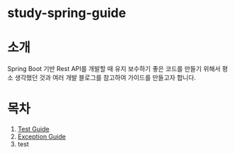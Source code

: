 # study-spring-guide

# 소개

Spring Boot 기반 Rest API를 개발할 때 유지 보수하기 좋은 코드를 만들기 위해서 평소 생각했던 것과 여러 개발 블로그를 참고하여 가이드를 만들고자 합니다.

# 목차

1. [Test Guide](https://github.com/heechul90/study-spring-guide/blob/main/docs/test/test-guide.md)
2. [Exception Guide](https://github.com/heechul90/study-spring-guide/blob/main/docs/exception/exception-guide.md)
3. test 
